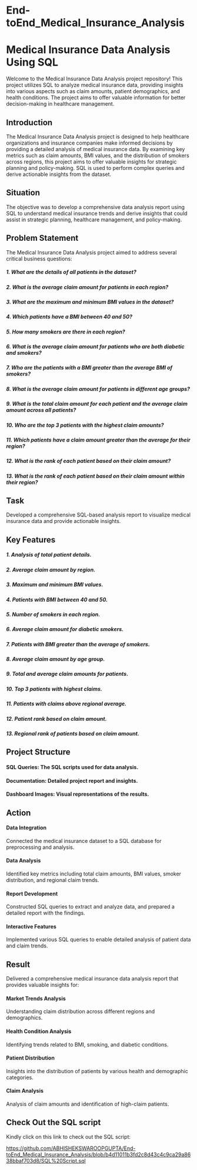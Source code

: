 # End-toEnd_Medical_Insurance_Analysis
# Medical Insurance Data Analysis Using SQL
Welcome to the Medical Insurance Data Analysis project repository! This project utilizes SQL to analyze medical insurance data, providing insights into various aspects such as claim amounts, patient demographics, and health conditions. The project aims to offer valuable information for better decision-making in healthcare management.

## Introduction
The Medical Insurance Data Analysis project is designed to help healthcare organizations and insurance companies make informed decisions by providing a detailed analysis of medical insurance data. By examining key metrics such as claim amounts, BMI values, and the distribution of smokers across regions, this project aims to offer valuable insights for strategic planning and policy-making. SQL is used to perform complex queries and derive actionable insights from the dataset.

## Situation
The objective was to develop a comprehensive data analysis report using SQL to understand medical insurance trends and derive insights that could assist in strategic planning, healthcare management, and policy-making.

## Problem Statement
The Medical Insurance Data Analysis project aimed to address several critical business questions:

##### 1. What are the details of all patients in the dataset?
##### 2. What is the average claim amount for patients in each region?
##### 3. What are the maximum and minimum BMI values in the dataset?
##### 4. Which patients have a BMI between 40 and 50?
##### 5. How many smokers are there in each region?
##### 6. What is the average claim amount for patients who are both diabetic and smokers?
##### 7. Who are the patients with a BMI greater than the average BMI of smokers?
##### 8. What is the average claim amount for patients in different age groups?
##### 9. What is the total claim amount for each patient and the average claim amount across all patients?
##### 10. Who are the top 3 patients with the highest claim amounts?
##### 11. Which patients have a claim amount greater than the average for their region?
##### 12. What is the rank of each patient based on their claim amount?
##### 13. What is the rank of each patient based on their claim amount within their region?


## Task
Developed a comprehensive SQL-based analysis report to visualize medical insurance data and provide actionable insights.

## Key Features
##### 1. Analysis of total patient details.
##### 2. Average claim amount by region.
##### 3. Maximum and minimum BMI values.
##### 4. Patients with BMI between 40 and 50.
##### 5. Number of smokers in each region.
##### 6. Average claim amount for diabetic smokers.
##### 7. Patients with BMI greater than the average of smokers.
##### 8. Average claim amount by age group.
##### 9. Total and average claim amounts for patients.
##### 10. Top 3 patients with highest claims.
##### 11. Patients with claims above regional average.
##### 12. Patient rank based on claim amount.
##### 13. Regional rank of patients based on claim amount.


## Project Structure
#### SQL Queries: The SQL scripts used for data analysis.
#### Documentation: Detailed project report and insights.
#### Dashboard Images: Visual representations of the results.

## Action
#### Data Integration

Connected the medical insurance dataset to a SQL database for preprocessing and analysis.
#### Data Analysis

Identified key metrics including total claim amounts, BMI values, smoker distribution, and regional claim trends.
#### Report Development

Constructed SQL queries to extract and analyze data, and prepared a detailed report with the findings.
#### Interactive Features

Implemented various SQL queries to enable detailed analysis of patient data and claim trends.



## Result
Delivered a comprehensive medical insurance data analysis report that provides valuable insights for:

#### Market Trends Analysis

Understanding claim distribution across different regions and demographics.
#### Health Condition Analysis

Identifying trends related to BMI, smoking, and diabetic conditions.
#### Patient Distribution

Insights into the distribution of patients by various health and demographic categories.
#### Claim Analysis

Analysis of claim amounts and identification of high-claim patients.


## Check Out the SQL script
Kindly click on this link to check out the SQL script:

https://github.com/ABHISHEKSWAROOPGUPTA/End-toEnd_Medical_Insurance_Analysis/blob/b4d11011b3fd2c8d43c4c9ca29a8638bbaf703d8/SQL%20Script.sql
